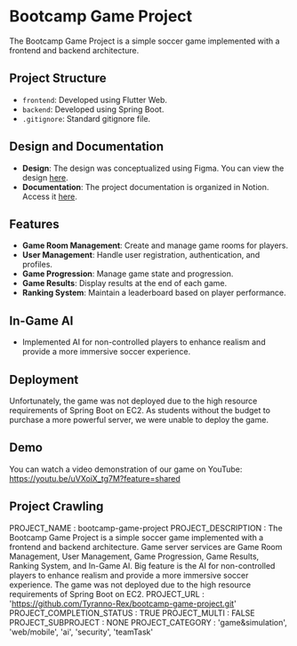 # Bootcamp Game Project

The Bootcamp Game Project is a simple soccer game implemented with a frontend and backend architecture.

## Project Structure

- `frontend`: Developed using Flutter Web.
- `backend`: Developed using Spring Boot.
- `.gitignore`: Standard gitignore file.

## Design and Documentation

- **Design**: The design was conceptualized using Figma. You can view the design [here](https://www.figma.com/design/tjt5GAudfX3lS0nwy970k6/soccor-game(front)?node-id=104-26&t=9WgjBLtfrEHQAPOn-1).
- **Documentation**: The project documentation is organized in Notion. Access it [here](https://www.notion.so/1-notion-1-774273d973f240cc9bd97afba15e9ffb?pvs=4).

## Features

- **Game Room Management**: Create and manage game rooms for players.
- **User Management**: Handle user registration, authentication, and profiles.
- **Game Progression**: Manage game state and progression.
- **Game Results**: Display results at the end of each game.
- **Ranking System**: Maintain a leaderboard based on player performance.

## In-Game AI

- Implemented AI for non-controlled players to enhance realism and provide a more immersive soccer experience.

## Deployment

Unfortunately, the game was not deployed due to the high resource requirements of Spring Boot on EC2. As students without the budget to purchase a more powerful server, we were unable to deploy the game.

## Demo

You can watch a video demonstration of our game on YouTube: https://youtu.be/uVXoiX_tg7M?feature=shared


## Project Crawling

PROJECT_NAME : bootcamp-game-project
PROJECT_DESCRIPTION : The Bootcamp Game Project is a simple soccer game implemented with a frontend and backend architecture. Game server services are Game Room Management, User Management, Game Progression, Game Results, Ranking System, and In-Game AI. Big feature is the AI for non-controlled players to enhance realism and provide a more immersive soccer experience. The game was not deployed due to the high resource requirements of Spring Boot on EC2. 
PROJECT_URL : 'https://github.com/Tyranno-Rex/bootcamp-game-project.git'
PROJECT_COMPLETION_STATUS : TRUE
PROJECT_MULTI : FALSE
PROJECT_SUBPROJECT : NONE
PROJECT_CATEGORY : 'game&simulation', 'web/mobile', 'ai', 'security', 'teamTask'
